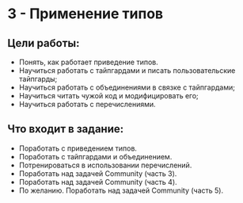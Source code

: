 # 3 - Применение типов

## Цели работы:

- Понять, как работает приведение типов.
- Научиться работать с тайпгардами и писать пользовательские тайпгарды;
- Научиться работать с объединениями в связке с тайпгардами;
- Научиться читать чужой код и модифицировать его;
- Научиться работать с перечислениями.

## Что входит в задание:

- Поработать с приведением типов.
- Поработать с тайпгардами и объединением.
- Потренироваться в использовании перечислений.
- Поработать над задачей Community (часть 3).
- Поработать над задачей Community (часть 4).
- По желанию. Поработать над задачей Community (часть 5).

